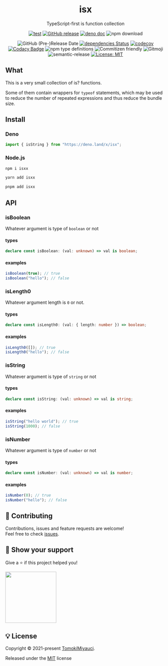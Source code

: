 <p align="center">
  <h1 align="center">isx</h1>
</p>

<p align="center">
TypeScript-first is function collection
</p>

<div align="center">

[![test](https://github.com/TomokiMiyauci/isx/actions/workflows/test.yml/badge.svg)](https://github.com/TomokiMiyauci/isx/actions/workflows/test.yml)
[![GitHub release](https://img.shields.io/github/release/TomokiMiyauci/isx.svg)](https://github.com/TomokiMiyauci/isx/releases)
[![deno doc](https://doc.deno.land/badge.svg)](https://doc.deno.land/https/deno.land/x/isx/mod.ts)
![npm download](https://img.shields.io/npm/dw/isxx?color=blue)

![GitHub (Pre-)Release Date](https://img.shields.io/github/release-date-pre/TomokiMiyauci/isx)
[![dependencies Status](https://status.david-dm.org/gh/TomokiMiyauci/isx.svg)](https://david-dm.org/TomokiMiyauci/isx)
[![codecov](https://codecov.io/gh/TomokiMiyauci/isx/branch/main/graph/badge.svg?token=SPAi5Pv2wd)](https://codecov.io/gh/TomokiMiyauci/isx)
[![Codacy Badge](https://app.codacy.com/project/badge/Grade/f43b1c317e11445399d85ce6efc06504)](https://www.codacy.com/gh/TomokiMiyauci/isx/dashboard?utm_source=github.com&utm_medium=referral&utm_content=TomokiMiyauci/isx&utm_campaign=Badge_Grade)
![npm type definitions](https://img.shields.io/npm/types/lauqe)
![Commitizen friendly](https://img.shields.io/badge/commitizen-friendly-brightgreen.svg)
![Gitmoji](https://img.shields.io/badge/gitmoji-%20😜%20😍-FFDD67.svg?style=flat)
![semantic-release](https://img.shields.io/badge/%20%20%F0%9F%93%A6%F0%9F%9A%80-semantic--release-e10079.svg)
[![License: MIT](https://img.shields.io/badge/License-MIT-yellow.svg)](./LICENSE)

</div>

## What

This is a very small collection of is? functions.

Some of them contain wrappers for `typeof` statements, which may be used to
reduce the number of repeated expressions and thus reduce the bundle size.

## Install

### Deno

```ts
import { isString } from "https://deno.land/x/isx";
```

### Node.js

```bash
npm i isxx
```

```bash
yarn add isxx
```

```bash
pnpm add isxx
```

## API

### isBoolean

Whatever argument is type of `boolean` or not

#### types

```ts
declare const isBoolean: (val: unknown) => val is boolean;
```

#### examples

```ts
isBoolean(true); // true
isBoolean("hello"); // false
```

### isLength0

Whatever argument length is `0` or not.

#### types

```ts
declare const isLength0: (val: { length: number }) => boolean;
```

#### examples

```ts
isLength0([]); // true
isLength0("hello"); // false
```

### isString

Whatever argument is type of `string` or not

#### types

```ts
declare const isString: (val: unknown) => val is string;
```

#### examples

```ts
isString("hello world"); // true
isString(1000); // false
```

### isNumber

Whatever argument is type of `number` or not

#### types

```ts
declare const isNumber: (val: unknown) => val is number;
```

#### examples

```ts
isNumber(0); // true
isNumber("hello"); // false
```

## :handshake: Contributing

Contributions, issues and feature requests are welcome!<br />Feel free to check
[issues](https://github.com/TomokiMiyauci/isx/issues).

## :seedling: Show your support

Give a ⭐️ if this project helped you!

<a href="https://www.patreon.com/tomoki_miyauci">
  <img src="https://c5.patreon.com/external/logo/become_a_patron_button@2x.png" width="160">
</a>

## :bulb: License

Copyright © 2021-present [TomokiMiyauci](https://github.com/TomokiMiyauci).

Released under the [MIT](./LICENSE) license
